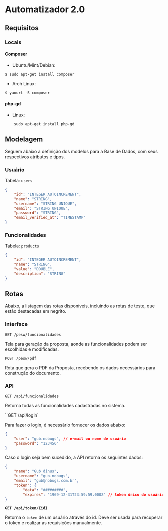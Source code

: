 # Automatizador 2.0

## Requisitos

### Locais

#### Composer

* Ubuntu/Mint/Debian:
```konsole
$ sudo apt-get install composer
```

* Arch Linux:
```konsole
$ yaourt -S composer
```

#### php-gd

* Linux:

```
    sudo apt-get install php-gd
```

## Modelagem

Seguem abaixo a definição dos modelos para a Base de Dados, com
seus respectivos atributos e tipos.

### Usuário

Tabela: `users`

```json
{
    "id": "INTEGER AUTOINCREMENT",
    "name": "STRING",
    "username": "STRING UNIQUE",
    "email": "STRING UNIQUE",
    "password": "STRING",
    "email_verified_at": "TIMESTAMP"
}
```

### Funcionalidades

Tabela: `products`

```json
{
    "id": "INTEGER AUTOINCREMENT",
    "name": "STRING",
    "value": "DOUBLE",
    "description": "STRING"
}

```

## Rotas

Abaixo, a listagem das rotas disponíveis, incluindo as rotas de teste, que estão
destacadas em negrito.

### Interface

`GET /pesw/funcionalidades`

Tela para geração da proposta, aonde as funcionalidades podem ser escolhidas e
modificadas.

`POST /pesw/pdf`

Rota que gera o PDF da Proposta, recebendo os dados necessários para construção
do documento.

### API

`GET /api/funcionalidades`

Retorna todas as funcionalidades cadastradas no sistema.

``GET /api/login`

Para fazer o login, é necessário fornecer os dados abaixo:

```json
{
    "user": "gub.nobugs", // e-mail ou nome de usuário
    "password": "123456"
}
```

Caso o login seja bem sucedido, a API retorna os seguintes dados:

```json
{
    "name": "Gub dinus",
    "username": "gub.nobugs",
    "email": "gub@nobugs.com.br",
    "token": {
        "data": "#########",
        "expires": "1969-12-31T23:59:59.000Z" // token único do usuário
}
```

**`GET /api/token/{id}`**

Retorna o `token` de um usuário através do id. Deve ser usada para recuperar o token
e realizar as requisições manualmente.